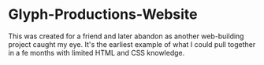 # Glyph-Productions-Website

This was created for a friend and later abandon as another
  web-building project caught my eye. It's the earliest example
  of what I could pull together in a fe months with limited
  HTML and CSS knowledge.
